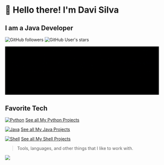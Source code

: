 # :wave: Hello there! I'm Davi Silva
## I am a Java Developer</h3>


![GitHub followers](https://img.shields.io/github/followers/dedicadotech?style=plastic&color=red)
![GitHub User's stars](https://img.shields.io/github/stars/dedicadotech?affiliations=OWNER&style=plastic&color=red)

</a>
<img src="img/DedicadoTech.gif"/>


<h2 align="left" id="dedicadotech">Favorite Tech</h2>


[![Python](https://img.icons8.com/color/48/000000/python.png)](https://github.com/search?q=language%3APython+user%3ADedicadoTech&type=repositories)
[See all My Python Projects](https://github.com/search?q=language%3APython+user%3ADedicadoTech&type=repositories)

[![Java](https://img.icons8.com/color/48/000000/java-coffee-cup-logo.png)](https://github.com/search?q=language%3AJava+user%3ADedicadoTech&type=repositories)
[See all My Java Projects](https://github.com/search?q=language%3AJava+user%3ADedicadoTech&type=repositories)

[![Shell](https://img.icons8.com/plasticine/48/000000/console.png)](https://github.com/search?q=language%3AShell+user%3ADedicadoTech&type=repositories)
[See all My Shell Projects](https://github.com/search?q=language%3AShell+user%3ADedicadoTech&type=repositories)



> Tools, languages, and other things that I like to work with.
 
  <img height="200" src="https://github-readme-stats.vercel.app/api/top-langs/?username=dedicadotech&theme=monokai&show_icons=true" />
</p>
 </td>
  </tr>
 
</table>


